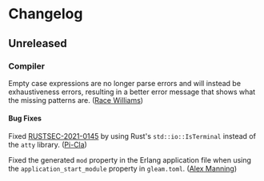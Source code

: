 # Changelog

## Unreleased

### Compiler

Empty case expressions are no longer parse errors and will instead be
exhaustiveness errors, resulting in a better error message that shows what the
missing patterns are. ([Race Williams](https://github.com/raquentin))

#### Bug Fixes

Fixed [RUSTSEC-2021-0145](https://rustsec.org/advisories/RUSTSEC-2021-0145) by
using Rust's `std::io::IsTerminal` instead of the `atty` library.
([Pi-Cla](https://github.com/Pi-Cla))

Fixed the generated `mod` property in the Erlang application file when using the
`application_start_module` property in `gleam.toml`. ([Alex Manning](https://github.com/rawhat))
